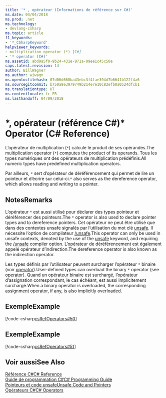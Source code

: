 ```yaml
---
title: '* , opérateur (Informations de référence sur C#)'
ms.date: 04/04/2018
ms.prod: .net
ms.technology:
- devlang-csharp
ms.topic: article
f1_keywords:
- '*_CSharpKeyword'
helpviewer_keywords:
- multiplication operator (*) [C#]
- '* operator [C#]'
ms.assetid: abd9a5f0-9b24-431e-971a-09ee1c45c50e
caps.latest.revision: 14
author: BillWagner
ms.author: wiwagn
ms.openlocfilehash: 07d06d668ba43ebc3f4fae394d7b6641b122f4a6
ms.sourcegitcommit: b750a8e3979749b214e7e10c82efb0a0524dfcb1
ms.translationtype: HT
ms.contentlocale: fr-FR
ms.lasthandoff: 04/09/2018
---
```

# <a name="-operator-c-reference"></a><span data-ttu-id="b740c-102">\*, opérateur (référence C#)</span><span class="sxs-lookup"><span data-stu-id="b740c-102">\* Operator (C# Reference)</span></span>
<span data-ttu-id="b740c-103">L’opérateur de multiplication (`*`) calcule le produit de ses opérandes.</span><span class="sxs-lookup"><span data-stu-id="b740c-103">The multiplication operator (`*`) computes the product of its operands.</span></span> <span data-ttu-id="b740c-104">Tous les types numériques ont des opérateurs de multiplication prédéfinis.</span><span class="sxs-lookup"><span data-stu-id="b740c-104">All numeric types have predefined multiplication operators.</span></span>  

<span data-ttu-id="b740c-105">Par ailleurs, `*` sert d’opérateur de déréférencement qui permet de lire un pointeur et d’écrire sur celui-ci.</span><span class="sxs-lookup"><span data-stu-id="b740c-105">`*` also serves as the dereference operator, which allows reading and writing to a pointer.</span></span>
  
## <a name="remarks"></a><span data-ttu-id="b740c-106">Notes</span><span class="sxs-lookup"><span data-stu-id="b740c-106">Remarks</span></span>  
 <span data-ttu-id="b740c-107">L’opérateur `*` est aussi utilisé pour déclarer des types pointeur et déréférencer des pointeurs.</span><span class="sxs-lookup"><span data-stu-id="b740c-107">The `*` operator is also used to declare pointer types and to dereference pointers.</span></span> <span data-ttu-id="b740c-108">Cet opérateur ne peut être utilisé que dans des contextes unsafe signalés par l’utilisation du mot clé [unsafe](../../../csharp/language-reference/keywords/unsafe.md). Il nécessite l’option de compilateur [/unsafe](../../../csharp/language-reference/compiler-options/unsafe-compiler-option.md).</span><span class="sxs-lookup"><span data-stu-id="b740c-108">This operator can only be used in unsafe contexts, denoted by the use of the [unsafe](../../../csharp/language-reference/keywords/unsafe.md) keyword, and requiring the [/unsafe](../../../csharp/language-reference/compiler-options/unsafe-compiler-option.md) compiler option.</span></span>  <span data-ttu-id="b740c-109">L’opérateur de déréférencement est également appelé opérateur d’indirection.</span><span class="sxs-lookup"><span data-stu-id="b740c-109">The dereference operator is also known as the indirection operator.</span></span>  
  
 <span data-ttu-id="b740c-110">Les types définis par l’utilisateur peuvent surcharger l’opérateur `*` binaire (voir [operator](../../../csharp/language-reference/keywords/operator.md)).</span><span class="sxs-lookup"><span data-stu-id="b740c-110">User-defined types can overload the binary `*` operator (see [operator](../../../csharp/language-reference/keywords/operator.md)).</span></span> <span data-ttu-id="b740c-111">Quand un opérateur binaire est surchargé, l’opérateur d’assignation correspondant, le cas échéant, est aussi implicitement surchargé.</span><span class="sxs-lookup"><span data-stu-id="b740c-111">When a binary operator is overloaded, the corresponding assignment operator, if any, is also implicitly overloaded.</span></span>  
  
## <a name="example"></a><span data-ttu-id="b740c-112">Exemple</span><span class="sxs-lookup"><span data-stu-id="b740c-112">Example</span></span>  
 [!code-csharp[csRefOperators#50](../../../csharp/language-reference/operators/codesnippet/CSharp/multiplication-operator_1.cs)]  
  
## <a name="example"></a><span data-ttu-id="b740c-113">Exemple</span><span class="sxs-lookup"><span data-stu-id="b740c-113">Example</span></span>  
 [!code-csharp[csRefOperators#51](../../../csharp/language-reference/operators/codesnippet/CSharp/multiplication-operator_2.cs)]  
  
## <a name="see-also"></a><span data-ttu-id="b740c-114">Voir aussi</span><span class="sxs-lookup"><span data-stu-id="b740c-114">See Also</span></span>  
 [<span data-ttu-id="b740c-115">Référence C#</span><span class="sxs-lookup"><span data-stu-id="b740c-115">C# Reference</span></span>](../../../csharp/language-reference/index.md)  
 [<span data-ttu-id="b740c-116">Guide de programmation C#</span><span class="sxs-lookup"><span data-stu-id="b740c-116">C# Programming Guide</span></span>](../../../csharp/programming-guide/index.md)  
 [<span data-ttu-id="b740c-117">Pointeurs et code unsafe</span><span class="sxs-lookup"><span data-stu-id="b740c-117">Unsafe Code and Pointers</span></span>](../../../csharp/programming-guide/unsafe-code-pointers/index.md)  
 [<span data-ttu-id="b740c-118">Opérateurs C#</span><span class="sxs-lookup"><span data-stu-id="b740c-118">C# Operators</span></span>](../../../csharp/language-reference/operators/index.md)
